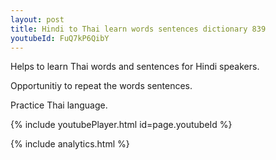 ```yaml
---
layout: post
title: Hindi to Thai learn words sentences dictionary 839 
youtubeId: FuQ7kP6QibY
---
```

 
 
Helps to learn Thai words and sentences for Hindi speakers.

Opportunitiy to repeat the words sentences. 

Practice Thai language. 
 
{% include youtubePlayer.html id=page.youtubeId %}
 
 
{% include analytics.html %}